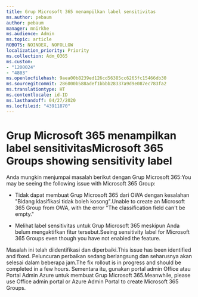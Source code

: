 ```yaml
---
title: Grup Microsoft 365 menampilkan label sensitivitas
ms.author: pebaum
author: pebaum
manager: mnirkhe
ms.audience: Admin
ms.topic: article
ROBOTS: NOINDEX, NOFOLLOW
localization_priority: Priority
ms.collection: Adm_O365
ms.custom:
- "1200024"
- "4803"
ms.openlocfilehash: 9aea00b8239ed126cd56385cc6265fc15466db30
ms.sourcegitcommit: 286000b588adef1bbbb28337a9d9e087ec783fa2
ms.translationtype: HT
ms.contentlocale: id-ID
ms.lasthandoff: 04/27/2020
ms.locfileid: "43911870"
---
```

# <a name="microsoft-365-groups-showing-sensitivity-label"></a><span data-ttu-id="739b3-102">Grup Microsoft 365 menampilkan label sensitivitas</span><span class="sxs-lookup"><span data-stu-id="739b3-102">Microsoft 365 Groups showing sensitivity label</span></span>

<span data-ttu-id="739b3-103">Anda mungkin menjumpai masalah berikut dengan Grup Microsoft 365:</span><span class="sxs-lookup"><span data-stu-id="739b3-103">You may be seeing the following issue with Microsoft 365 Group:</span></span>

- <span data-ttu-id="739b3-104">Tidak dapat membuat Grup Microsoft 365 dari OWA dengan kesalahan "Bidang klasifikasi tidak boleh kosong".</span><span class="sxs-lookup"><span data-stu-id="739b3-104">Unable to create an Microsoft 365 Group from OWA, with the error "The classification field can't be empty."</span></span>

- <span data-ttu-id="739b3-105">Melihat label sensitivitas untuk Grup Microsoft 365 meskipun Anda belum mengaktifkan fitur tersebut.</span><span class="sxs-lookup"><span data-stu-id="739b3-105">Seeing sensitivity label for Microsoft 365 Groups even though you have not enabled the feature.</span></span>

<span data-ttu-id="739b3-106">Masalah ini telah diidentifikasi dan diperbaiki.</span><span class="sxs-lookup"><span data-stu-id="739b3-106">This issue has been identified and fixed.</span></span> <span data-ttu-id="739b3-107">Peluncuran perbaikan sedang berlangsung dan seharusnya akan selesai dalam beberapa jam.</span><span class="sxs-lookup"><span data-stu-id="739b3-107">The fix rollout is in progress and should be completed in a few hours.</span></span> <span data-ttu-id="739b3-108">Sementara itu, gunakan portal admin Office atau Portal Admin Azure untuk membuat Grup Microsoft 365.</span><span class="sxs-lookup"><span data-stu-id="739b3-108">Meanwhile, please use Office admin portal or Azure Admin Portal to create Microsoft 365 Groups.</span></span>  
